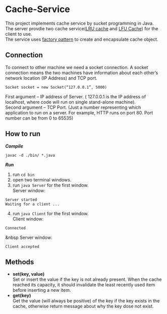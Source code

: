 # Cache-Service
This project implements cache service by sucket programming in Java.  
The server provdie two cache service([LRU cache](https://en.wikipedia.org/wiki/Cache_replacement_policies#Least_recently_used_(LRU)) and [LFU Cache](https://en.wikipedia.org/wiki/Cache_replacement_policies#Least-frequently_used_(LFU)))
for the client to use.  
The service uses [factory pattern](https://en.wikipedia.org/wiki/Factory_method_pattern) to create and encapsulate  cache object.
## Connection
To connect to other machine we need a socket connection. A socket connection means the two machines have information about each other’s network location (IP Address) and TCP port.  

`Socket socket = new Socket(“127.0.0.1”, 5000)`

First argument – IP address of Server. ( 127.0.0.1  is the IP address of localhost, where code will run on single stand-alone machine).  
Second argument – TCP Port. (Just a number representing which application to run on a server. For example, HTTP runs on port 80. Port number can be from 0 to 65535)

## How to run
***Compile***

`javac -d ./bin/ *.java`  

***Run***
1. run  `cd bin`
2. open two terminal windows.  
3. run `java Server` for the first window.  
Server window:  
```
Server started
Waiting for a client ...
```
4. run `java Client` for the first window.  
Client window:  
```
Connected
```
&nbsp Server window:
```
Client accepted
```

## Methods
* **set(key, value)**  
Set or insert the value if the key is not already present. When the cache reached its capacity, it should invalidate the least recently used item before inserting a new item.  
* **get(key)**  
Get the value (will always be positive) of the key if the key exists in the cache, otherwise return message about why the key dose not exist.
